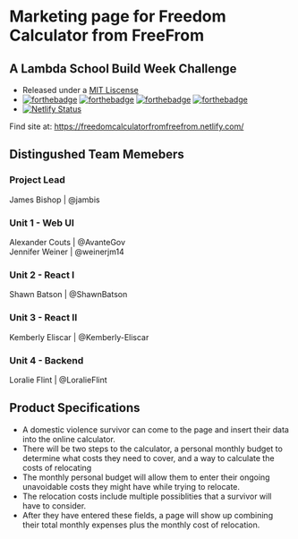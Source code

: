
# Marketing page for Freedom Calculator from FreeFrom
## A Lambda School Build Week Challenge
* Released under a [MIT Liscense](LICENSE)
* [![forthebadge](https://forthebadge.com/images/badges/uses-html.svg)](https://forthebadge.com)
[![forthebadge](https://forthebadge.com/images/badges/uses-css.svg)](https://forthebadge.com)
[![forthebadge](https://forthebadge.com/images/badges/uses-git.svg)](https://forthebadge.com)
[![forthebadge](https://forthebadge.com/images/badges/designed-in-etch-a-sketch.svg)](https://forthebadge.com)
* [![Netlify Status](https://api.netlify.com/api/v1/badges/23258144-df03-4b92-a63b-552348db23b8/deploy-status)](https://app.netlify.com/sites/freedomcalculatorfromfreefrom/deploys)

Find site at: https://freedomcalculatorfromfreefrom.netlify.com/

## Distingushed Team Memebers
### Project Lead
James Bishop | @jambis                  
### Unit 1 - Web UI
Alexander Couts | @AvanteGov                  
Jennifer Weiner | @weinerjm14                    
### Unit 2 - React I
Shawn Batson | @ShawnBatson                              
### Unit 3 - React II
Kemberly Eliscar | @Kemberly-Eliscar
### Unit 4 - Backend
Loralie Flint | @LoralieFlint 

## Product Specifications
* A domestic violence survivor can come to the page and insert their data into the online calculator.
* There will be two steps to the calculator, a personal monthly budget to determine what costs they need to cover, and a way to calculate the costs of relocating
* The monthly personal budget will allow them to enter their ongoing unavoidable costs they might have while trying to relocate.
* The relocation costs include multiple possiblities that a survivor will have to consider.
* After they have entered these fields, a page will show up combining their total monthly expenses plus the monthly cost of relocation.